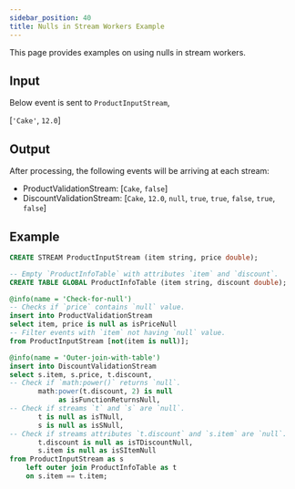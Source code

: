 ```yaml
---
sidebar_position: 40
title: Nulls in Stream Workers Example
---
```


This page provides examples on using nulls in stream workers.

## Input

Below event is sent to `ProductInputStream`,

[`'Cake'`, `12.0`]

## Output

After processing, the following events will be arriving at each stream:

- ProductValidationStream: [`Cake`, `false`]
- DiscountValidationStream: [`Cake`, `12.0`, `null`, `true`, `true`, `false`, `true`, `false`]

## Example

```sql
CREATE STREAM ProductInputStream (item string, price double);

-- Empty `ProductInfoTable` with attributes `item` and `discount`.
CREATE TABLE GLOBAL ProductInfoTable (item string, discount double);

@info(name = 'Check-for-null')
-- Checks if `price` contains `null` value.
insert into ProductValidationStream
select item, price is null as isPriceNull
-- Filter events with `item` not having `null` value.
from ProductInputStream [not(item is null)];

@info(name = 'Outer-join-with-table')
insert into DiscountValidationStream
select s.item, s.price, t.discount,
-- Check if `math:power()` returns `null`.
       math:power(t.discount, 2) is null
            as isFunctionReturnsNull,
-- Check if streams `t` and `s` are `null`.
       t is null as isTNull,
       s is null as isSNull,
-- Check if streams attributes `t.discount` and `s.item` are `null`.
       t.discount is null as isTDiscountNull,
       s.item is null as isSItemNull
from ProductInputStream as s
    left outer join ProductInfoTable as t
    on s.item == t.item;
```
